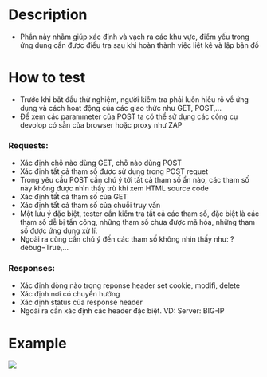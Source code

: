 # Description
- Phần này nhằm giúp xác định và vạch ra các khu vực, điểm yếu trong ứng dụng cần được điều tra sau khi hoàn thành việc liệt kê và lập bản đồ
# How to test
- Trước khi bắt đầu thử nghiệm, người kiểm tra phải luôn hiểu rõ về ứng dụng và cách hoạt động của các giao thức như GET, POST,...
- Để xem các parammeter của POST ta có thể sử dụng các công cụ devolop có sẵn của browser hoặc proxy như ZAP

### Requests:
* Xác định chỗ nào dùng GET, chỗ nào dùng POST
* Xác định tất cả tham số được sử dụng trong POST requet
* Trong yêu cầu POST cần chú ý tới tất cả tham số ẩn nào, các tham số này không được nhìn thấy trừ khi xem HTML source code
* Xác định tất cả tham số của GET
* Xác định tất cả tham số của chuỗi truy vấn 
* Một lưu ý đặc biệt, tester cần kiểm tra tất cả các tham số, đặc biệt là các tham số dễ bị tấn công, những tham số chưa được mã hóa, những tham số được ứng dụng xử lí.
* Ngoài ra cũng cần chú ý đến các tham số không nhìn thấy như: ?debug=True,...
### Responses:
* Xác định dòng nào trong reponse header set cookie, modifi, delete
* Xác định nơi có chuyển hướng
* Xác định status của response header
* Ngoài ra cần xác định các header đặc biệt. VD: Server: BIG-IP
# Example

![](https://github.com/huyenlamchiton/owasp/blob/master/Information%20Gathering/image/006-1.png)  